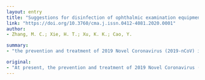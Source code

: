 ```yaml
---
layout: entry
title: "Suggestions for disinfection of ophthalmic examination equipment and protection of ophthalmologist against 2019 novel coronavirus infection"
link: "https://doi.org/10.3760/cma.j.issn.0412-4081.2020.0001"
author:
- Zhang, M. C.; Xie, H. T.; Xu, K. K.; Cao, Y.

summary:
- "the prevention and treatment of 2019 Novel Coronavirus (2019-nCoV) in China has reached a critical stage. It is extremely important to disinfect ophthalmic examination instruments. This is to reduce cross-infection in clinical practice and reduce the infection risk. The prevention of the 2019 novel Coronavirus in China is reaching a crucial phase. China's medical staff is also infected with the virus. Infected staff are more likely to be infected by the disease."

original:
- "At present, the prevention and treatment of 2019 Novel Coronavirus (2019-nCoV) in China has reached a critical stage. It is extremely important to disinfect ophthalmic examination instruments and protect ophthalmic medical care during the epidemic period to reduce cross-infection in clinical practice and reduce the infection risk of ophthalmic medical staff. (Chin J Ophthalmol, 2020, 56: 0001)."
---
```


